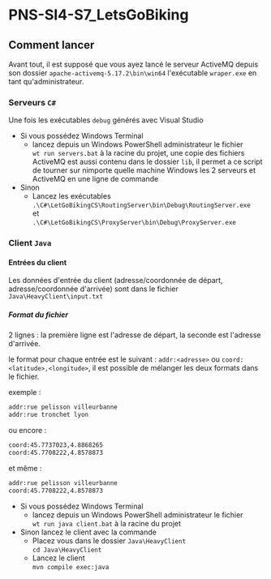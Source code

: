 # PNS-SI4-S7_LetsGoBiking

## Comment lancer

Avant tout, il est supposé que vous ayez lancé le serveur ActiveMQ depuis son dossier `apache-activemq-5.17.2\bin\win64` l'exécutable `wraper.exe` en tant qu'administrateur.

### Serveurs `C#`

Une fois les exécutables `debug` générés avec Visual Studio

- Si vous possédez Windows Terminal
  - lancez depuis un Windows PowerShell administrateur le fichier  
  `wt run servers.bat` à la racine du projet, une copie des fichiers ActiveMQ est aussi contenu dans le dossier `lib`, il permet a ce script de tourner sur nimporte quelle machine Windows les 2 serveurs et ActiveMQ en une ligne de commande
- Sinon
  - Lancez les exécutables  
  `.\C#\LetGoBikingCS\RoutingServer\bin\Debug\RoutingServer.exe`  
  et  
  `.\C#\LetGoBikingCS\ProxyServer\bin\Debug\ProxyServer.exe`

### Client `Java`

#### Entrées du client

Les données d'entrée du client (adresse/coordonnée de départ, adresse/coordonnée d'arrivée) sont dans le fichier `Java\HeavyClient\input.txt`

##### Format du fichier

2 lignes : la première ligne est l'adresse de départ, la seconde est l'adresse d'arrivée.

le format pour chaque entrée est le suivant : `addr:<adresse>` ou `coord:<latitude>,<longitude>`, il est possible de mélanger les deux formats dans le fichier.

exemple :

```txt
addr:rue pelisson villeurbanne
addr:rue tronchet lyon
```

ou encore :

```txt
coord:45.7737023,4.8868265
coord:45.7708222,4.8578873
```

et même :

```txt
addr:rue pelisson villeurbanne
coord:45.7708222,4.8578873
```

- Si vous possédez Windows Terminal
  - lancez depuis un Windows PowerShell administrateur le fichier  
  `wt run java client.bat` à la racine du projet
- Sinon lancez le client avec la commande
  - Placez vous dans le dossier `Java\HeavyClient`  
    `cd Java\HeavyClient`
  - Lancez le client  
    `mvn compile exec:java`
